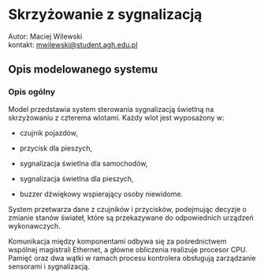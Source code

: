 # Skrzyżowanie z sygnalizacją

Autor: Maciej Wilewski <br>
kontakt: mwilewski@student.agh.edu.pl

## Opis modelowanego systemu

### Opis ogólny

Model przedstawia system sterowania sygnalizacją świetlną na skrzyżowaniu z czterema wlotami. Każdy wlot jest wyposażony w:

- czujnik pojazdów,

- przycisk dla pieszych,

- sygnalizacja świetlna dla samochodów,

- sygnalizacja świetlna dla pieszych,

- buzzer dźwiękowy wspierający osoby niewidome.

System przetwarza dane z czujników i przycisków, podejmując decyzje o zmianie stanów świateł, które są przekazywane do odpowiednich urządzeń wykonawczych.

Komunikacja między komponentami odbywa się za pośrednictwem wspólnej magistrali Ethernet, a główne obliczenia realizuje procesor CPU. Pamięć oraz dwa wątki w ramach procesu kontrolera obsługują zarządzanie sensorami i sygnalizacją.